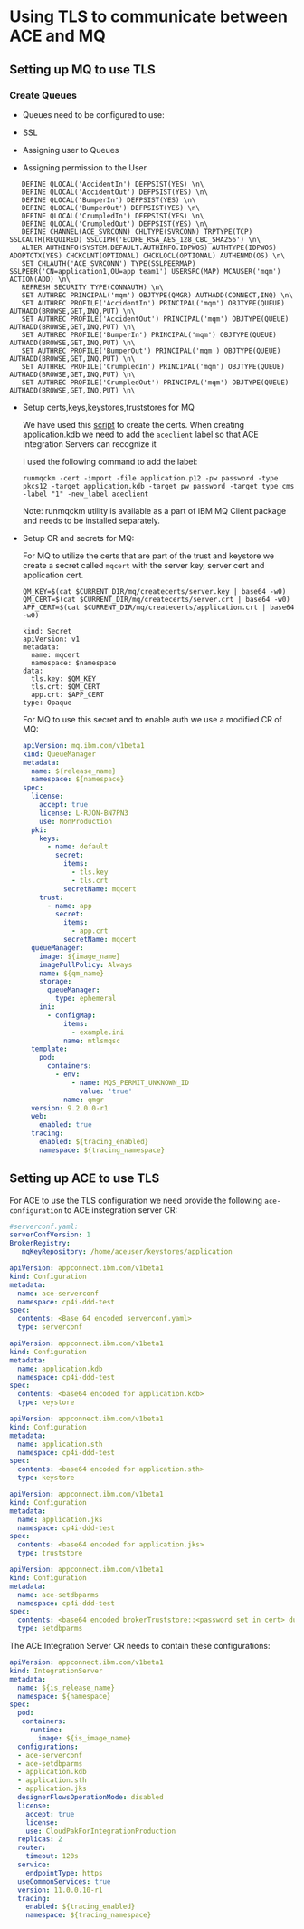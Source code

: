 # Using TLS to communicate between ACE and MQ

## Setting up MQ to use TLS

### Create Queues 
- Queues need to be configured to use:
 
 - SSL
 - Assigning user to Queues
 - Assigning permission to the User

 ```
    DEFINE QLOCAL('AccidentIn') DEFPSIST(YES) \n\
    DEFINE QLOCAL('AccidentOut') DEFPSIST(YES) \n\
    DEFINE QLOCAL('BumperIn') DEFPSIST(YES) \n\
    DEFINE QLOCAL('BumperOut') DEFPSIST(YES) \n\
    DEFINE QLOCAL('CrumpledIn') DEFPSIST(YES) \n\
    DEFINE QLOCAL('CrumpledOut') DEFPSIST(YES) \n\
    DEFINE CHANNEL(ACE_SVRCONN) CHLTYPE(SVRCONN) TRPTYPE(TCP) SSLCAUTH(REQUIRED) SSLCIPH('ECDHE_RSA_AES_128_CBC_SHA256') \n\
    ALTER AUTHINFO(SYSTEM.DEFAULT.AUTHINFO.IDPWOS) AUTHTYPE(IDPWOS) ADOPTCTX(YES) CHCKCLNT(OPTIONAL) CHCKLOCL(OPTIONAL) AUTHENMD(OS) \n\
    SET CHLAUTH('ACE_SVRCONN') TYPE(SSLPEERMAP) SSLPEER('CN=application1,OU=app team1') USERSRC(MAP) MCAUSER('mqm') ACTION(ADD) \n\
    REFRESH SECURITY TYPE(CONNAUTH) \n\
    SET AUTHREC PRINCIPAL('mqm') OBJTYPE(QMGR) AUTHADD(CONNECT,INQ) \n\
    SET AUTHREC PROFILE('AccidentIn') PRINCIPAL('mqm') OBJTYPE(QUEUE) AUTHADD(BROWSE,GET,INQ,PUT) \n\
    SET AUTHREC PROFILE('AccidentOut') PRINCIPAL('mqm') OBJTYPE(QUEUE) AUTHADD(BROWSE,GET,INQ,PUT) \n\
    SET AUTHREC PROFILE('BumperIn') PRINCIPAL('mqm') OBJTYPE(QUEUE) AUTHADD(BROWSE,GET,INQ,PUT) \n\
    SET AUTHREC PROFILE('BumperOut') PRINCIPAL('mqm') OBJTYPE(QUEUE) AUTHADD(BROWSE,GET,INQ,PUT) \n\
    SET AUTHREC PROFILE('CrumpledIn') PRINCIPAL('mqm') OBJTYPE(QUEUE) AUTHADD(BROWSE,GET,INQ,PUT) \n\
    SET AUTHREC PROFILE('CrumpledOut') PRINCIPAL('mqm') OBJTYPE(QUEUE) AUTHADD(BROWSE,GET,INQ,PUT) \n\
```

- Setup certs,keys,keystores,truststores for MQ
    
    We have used this [script](./createcerts/generate-test-cert.sh) to create the certs.
    When creating application.kdb we need to add the `aceclient` label so that ACE Integration Servers can recognize it

    I used the following command to add the label:

    `runmqckm -cert -import -file application.p12 -pw password -type pkcs12 -target application.kdb -target_pw password -target_type cms -label "1" -new_label aceclient`

    Note: runmqckm utility is available as a part of IBM MQ Client package and needs to be installed separately.

- Setup CR and secrets for MQ:
  
    For MQ to utilize the certs that are part of the trust and keystore we create a secret called `mqcert` with the server key, server cert and application cert.

    ```
    QM_KEY=$(cat $CURRENT_DIR/mq/createcerts/server.key | base64 -w0)
    QM_CERT=$(cat $CURRENT_DIR/mq/createcerts/server.crt | base64 -w0)
    APP_CERT=$(cat $CURRENT_DIR/mq/createcerts/application.crt | base64 -w0)

    kind: Secret
    apiVersion: v1
    metadata:
      name: mqcert
      namespace: $namespace
    data:
      tls.key: $QM_KEY
      tls.crt: $QM_CERT
      app.crt: $APP_CERT
    type: Opaque
    ```

    For MQ to use this secret and to enable auth we use a modified CR of MQ:

  ```yaml
  apiVersion: mq.ibm.com/v1beta1
  kind: QueueManager
  metadata:
    name: ${release_name}
    namespace: ${namespace}
  spec:
    license:
      accept: true
      license: L-RJON-BN7PN3
      use: NonProduction
    pki:
      keys:
        - name: default
          secret:
            items:
              - tls.key
              - tls.crt
            secretName: mqcert
      trust:
        - name: app
          secret:
            items:
              - app.crt
            secretName: mqcert
    queueManager:
      image: ${image_name}
      imagePullPolicy: Always
      name: ${qm_name}
      storage:
        queueManager:
          type: ephemeral
      ini:
        - configMap:
            items:
              - example.ini
            name: mtlsmqsc
    template:
      pod:
        containers:
          - env:
              - name: MQS_PERMIT_UNKNOWN_ID
                value: 'true'
            name: qmgr
    version: 9.2.0.0-r1
    web:
      enabled: true
    tracing:
      enabled: ${tracing_enabled}
      namespace: ${tracing_namespace}
  ```

## Setting up ACE to use TLS

For ACE to use the TLS configuration we need provide the following `ace-configuration` to ACE instegration server CR:

```yaml
#serverconf.yaml:
serverConfVersion: 1
BrokerRegistry:
   mqKeyRepository: /home/aceuser/keystores/application

apiVersion: appconnect.ibm.com/v1beta1
kind: Configuration
metadata:
  name: ace-serverconf
  namespace: cp4i-ddd-test
spec:
  contents: <Base 64 encoded serverconf.yaml>
  type: serverconf
```

```yaml
apiVersion: appconnect.ibm.com/v1beta1
kind: Configuration
metadata:
  name: application.kdb
  namespace: cp4i-ddd-test
spec:
  contents: <base64 encoded for application.kdb>
  type: keystore
```
```yaml
apiVersion: appconnect.ibm.com/v1beta1
kind: Configuration
metadata:
  name: application.sth
  namespace: cp4i-ddd-test
spec:
  contents: <base64 encoded for application.sth>
  type: keystore
 ```

```yaml
apiVersion: appconnect.ibm.com/v1beta1
kind: Configuration
metadata:
  name: application.jks
  namespace: cp4i-ddd-test
spec:
  contents: <base64 encoded for application.jks>
  type: truststore
```

```yaml
apiVersion: appconnect.ibm.com/v1beta1
kind: Configuration
metadata:
  name: ace-setdbparms
  namespace: cp4i-ddd-test
spec:
  contents: <base64 encoded brokerTruststore::<password set in cert> dummy <password set in cert>>
  type: setdbparms
```

The ACE Integration Server CR needs to contain these configurations:

```yaml
apiVersion: appconnect.ibm.com/v1beta1
kind: IntegrationServer
metadata:
  name: ${is_release_name}
  namespace: ${namespace}
spec:
  pod:
   containers:
     runtime:
       image: ${is_image_name}
  configurations:
  - ace-serverconf
  - ace-setdbparms
  - application.kdb
  - application.sth
  - application.jks
  designerFlowsOperationMode: disabled
  license:
    accept: true
    license: 
    use: CloudPakForIntegrationProduction
  replicas: 2
  router:
    timeout: 120s
  service:
    endpointType: https
  useCommonServices: true
  version: 11.0.0.10-r1
  tracing:
    enabled: ${tracing_enabled}
    namespace: ${tracing_namespace}
```



